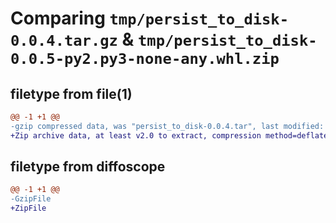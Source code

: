 # Comparing `tmp/persist_to_disk-0.0.4.tar.gz` & `tmp/persist_to_disk-0.0.5-py2.py3-none-any.whl.zip`

## filetype from file(1)

```diff
@@ -1 +1 @@
-gzip compressed data, was "persist_to_disk-0.0.4.tar", last modified: Wed Mar  8 06:27:41 2023, max compression
+Zip archive data, at least v2.0 to extract, compression method=deflate
```

## filetype from diffoscope

```diff
@@ -1 +1 @@
-GzipFile
+ZipFile
```

